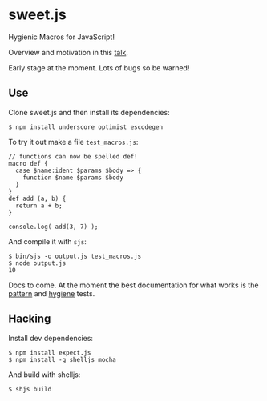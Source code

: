 sweet.js
========

Hygienic Macros for JavaScript! 

Overview and motivation in this [talk](https://air.mozilla.org/sweetjs/).

Early stage at the moment. Lots of bugs so be warned!

## Use

Clone sweet.js and then install its dependencies:

    $ npm install underscore optimist escodegen

To try it out make a file `test_macros.js`:

    // functions can now be spelled def!
    macro def {
      case $name:ident $params $body => {
        function $name $params $body
      }
    }
    def add (a, b) {
      return a + b;
    }

    console.log( add(3, 7) );

And compile it with `sjs`:
  
    $ bin/sjs -o output.js test_macros.js
    $ node output.js
    10

Docs to come. At the moment the best documentation for what works is the [pattern](https://github.com/mozilla/sweet.js/blob/master/test/test_macro_patterns.js) and [hygiene](https://github.com/mozilla/sweet.js/blob/master/test/test_macro_hygiene.js) tests.


## Hacking

Install dev dependencies:

    $ npm install expect.js
    $ npm install -g shelljs mocha

And build with shelljs:

    $ shjs build
